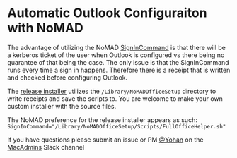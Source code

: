 # Automatic Outlook Configuraiton with NoMAD

The advantage of utilizing the NoMAD [SignInCommand](https://nomad.menu/help/preferences-and-what-they-do/) is that there will be a kerberos ticket of the user when Outlook is configured vs there being no guarantee of that being the case. The only issue is that the SignInCommand runs every time a sign in happens. Therefore there is a receipt that is written and checked before configuring Outlook.

The [release installer](https://github.com/Yohan460/NoMAD-SignIn-Command-Office-Setup/releases) utilizes the `/Library/NoMADOfficeSetup` directory to write receipts and save the scripts to. You are welcome to make your own custom installer with the source files.

The NoMAD preference for the release installer appears as such:
`SignInCommand="/Library/NoMADOfficeSetup/Scripts/FullOfficeHelper.sh"`

If you have questions please submit an issue or PM [@Yohan](https://macadmins.slack.com/messages/@U5YEE4DPD) on the [MacAdmins](macadmins.slack.com) Slack channel

